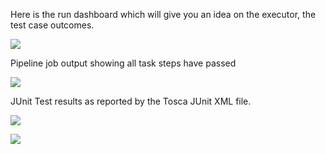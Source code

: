 Here is the run dashboard which will give you an idea on the executor, the test case outcomes.

![](Pasted%20image%2020230216155152.png)

Pipeline job output showing all task steps have passed

![](Pasted%20image%2020230216155203.png)

JUnit Test results as reported by the Tosca JUnit XML file.

![](Pasted%20image%2020230216155239.png)



![](Pasted%20image%2020230216155252.png)